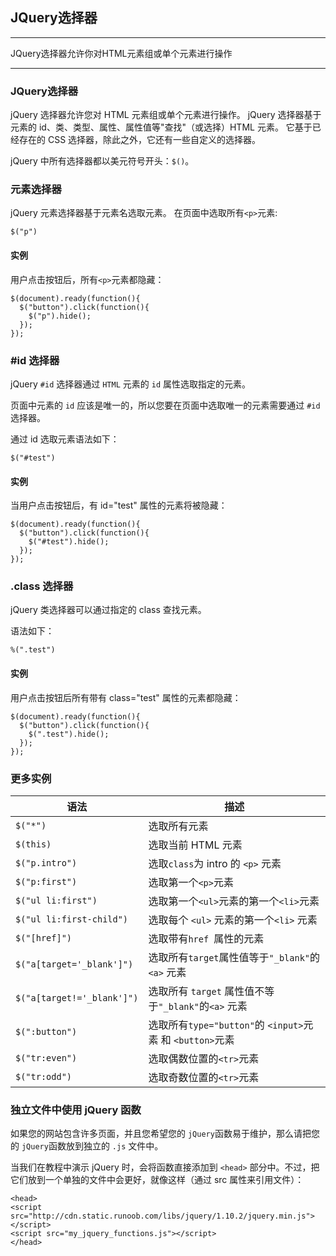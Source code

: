 ## JQuery选择器

---
JQuery选择器允许你对HTML元素组或单个元素进行操作

---

### JQuery选择器

jQuery 选择器允许您对 HTML 元素组或单个元素进行操作。
jQuery 选择器基于元素的 id、类、类型、属性、属性值等"查找"（或选择）HTML 元素。 它基于已经存在的 CSS 选择器，除此之外，它还有一些自定义的选择器。

jQuery 中所有选择器都以美元符号开头：`$()`。

### 元素选择器

jQuery 元素选择器基于元素名选取元素。
在页面中选取所有`<p>`元素:
```jquery
$("p")
```

#### 实例

用户点击按钮后，所有`<p>`元素都隐藏：
```jquery
$(document).ready(function(){
  $("button").click(function(){
    $("p").hide();
  });
});
```

### #id 选择器

jQuery `#id` 选择器通过 `HTML` 元素的 `id` 属性选取指定的元素。

页面中元素的 `id` 应该是唯一的，所以您要在页面中选取唯一的元素需要通过 `#id` 选择器。

通过 id 选取元素语法如下：
```jquery
$("#test")
```
#### 实例

当用户点击按钮后，有 id="test" 属性的元素将被隐藏：
```jquery
$(document).ready(function(){
  $("button").click(function(){
    $("#test").hide();
  });
});
```

### .class 选择器

jQuery 类选择器可以通过指定的 class 查找元素。

语法如下：
```jquery
%(".test")
```

#### 实例

用户点击按钮后所有带有 class="test" 属性的元素都隐藏：
```jquery
$(document).ready(function(){
  $("button").click(function(){
    $(".test").hide();
  });
});
```

### 更多实例

语法|描述
---|---
`$("*")`|选取所有元素	
`$(this)`|选取当前 HTML 元素	
`$("p.intro")`|选取`class`为 intro 的 `<p>` 元素	
`$("p:first")`|选取第一个`<p>`元素	
`$("ul li:first")`|选取第一个`<ul>`元素的第一个`<li>`元素	
`$("ul li:first-child")`|选取每个 `<ul>` 元素的第一个`<li>` 元素	
`$("[href]")`|选取带有`href `属性的元素	
`$("a[target='_blank']")`|选取所有`target`属性值等于`"_blank"`的 `<a>` 元素	
`$("a[target!='_blank']")`|选取所有 `target` 属性值不等于`"_blank"`的`<a>` 元素	
`$(":button")`|选取所有`type="button"`的 `<input>`元素 和 `<button>`元素
`$("tr:even")`|选取偶数位置的`<tr>`元素	
`$("tr:odd")`|选取奇数位置的`<tr>`元素	


### 独立文件中使用 jQuery 函数

如果您的网站包含许多页面，并且您希望您的 `jQuery`函数易于维护，那么请把您的 `jQuery`函数放到独立的 `.js` 文件中。

当我们在教程中演示 jQuery 时，会将函数直接添加到 `<head>` 部分中。不过，把它们放到一个单独的文件中会更好，就像这样（通过 src 属性来引用文件）：
```jquery
<head>
<script src="http://cdn.static.runoob.com/libs/jquery/1.10.2/jquery.min.js">
</script>
<script src="my_jquery_functions.js"></script>
</head>
```

